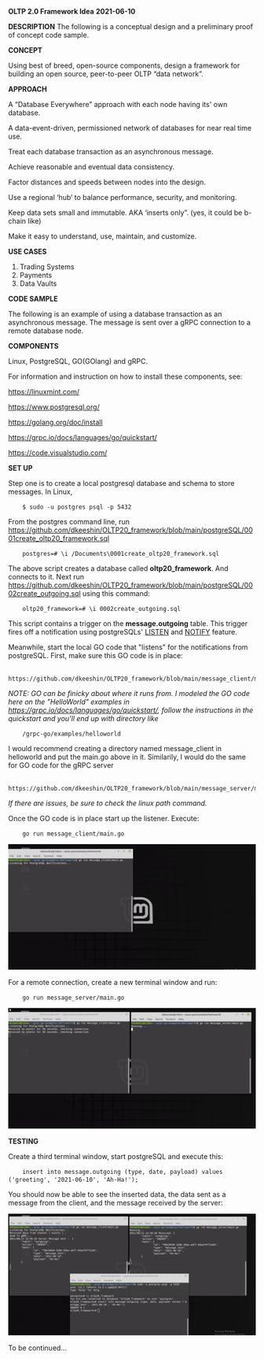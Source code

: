 __OLTP 2.0 Framework Idea__
__2021-06-10__

__DESCRIPTION__
The following is a conceptual design and a preliminary proof of concept code sample. 

__CONCEPT__

Using best of breed, open-source components, design a framework for building an open source, peer-to-peer OLTP “data network”.

__APPROACH__

A “Database Everywhere” approach with each node having its' own database.

A data-event-driven, permissioned network of databases for near real time use.

Treat each database transaction as an asynchronous message. 

Achieve reasonable and eventual data consistency.

Factor distances and speeds between nodes into the design.  

Use a regional ‘hub’ to balance performance, security, and monitoring.
 
Keep data sets small and immutable. AKA ‘inserts only”.  (yes, it could be b-chain like)

Make it easy to understand, use, maintain, and customize.  

**USE CASES**

1.	Trading Systems 
2.	Payments
3.	Data Vaults 

**CODE SAMPLE**

The following is an example of using a database transaction as an asynchronous message. The message is sent over a gRPC connection to a remote database node.

**COMPONENTS**

Linux, PostgreSQL, GO(GOlang) and gRPC.

For information and instruction on how to install these components, see:

https://linuxmint.com/

https://www.postgresql.org/

https://golang.org/doc/install

https://grpc.io/docs/languages/go/quickstart/

https://code.visualstudio.com/

**SET UP**

Step one is to create a local postgresql database and schema to store messages. In Linux, 

		$ sudo -u postgres psql -p 5432 

From the postgres command line, run https://github.com/dkeeshin/OLTP20_framework/blob/main/postgreSQL/0001create_oltp20_framework.sql

		postgres=# \i /Documents\0001create_oltp20_framework.sql

The above script creates a database called __oltp20_framework__.  And connects to it. 
Next run  https://github.com/dkeeshin/OLTP20_framework/blob/main/postgreSQL/0002create_outgoing.sql using this command:

		oltp20_framework=# \i 0002create_outgoing.sql

This script contains a trigger on the __message.outgoing__ table. This trigger fires off a notification using postgreSQLs' [LISTEN](https://www.postgresql.org/docs/9.1/sql-listen.html) and [NOTIFY](https://www.postgresql.org/docs/9.1/sql-notify.html) feature.

Meanwhile, start the local GO code that "listens" for the notifications from postgreSQL. First, make sure this GO code is in place:

		https://github.com/dkeeshin/OLTP20_framework/blob/main/message_client/main.go

*NOTE: GO can be finicky about where it runs from.  I modeled the GO code here on the "HelloWorld" examples in https://grpc.io/docs/languages/go/quickstart/, follow the instructions in the quickstart and you'll end up with directory like*

		/grpc-go/examples/helloworld

I would recommend creating a directory named message_client in helloworld and put the main.go above in it.  Similarily,  I would do the same for GO code for the gRPC server 

		https://github.com/dkeeshin/OLTP20_framework/blob/main/message_server/main.go

*If there are issues,  be sure to check the linux path command.*

Once the GO code is in place start up the listener. Execute:

		go run message_client/main.go

![image](https://github.com/dkeeshin/OLTP20_framework/blob/main/message_client/01_message_client.png)

For a remote connection, create a new terminal window and run:

		go run message_server/main.go

![image](https://github.com/dkeeshin/OLTP20_framework/blob/main/message_server/02_message_server.png)

**TESTING**

Create a third terminal window, start postgreSQL and execute this:

		insert into message.outgoing (type, date, payload) values ('greeting', '2021-06-10', 'Ah-Ha!');

You should now be able to see the inserted data, the data sent as a message from the client, and the message received by the server:

![image](https://github.com/dkeeshin/OLTP20_framework/blob/main/message_server/04_message_sent.png)

To be continued...







